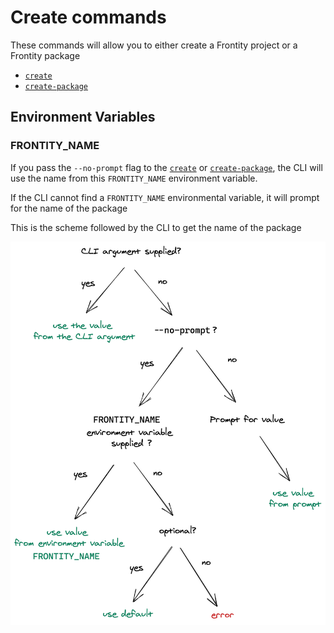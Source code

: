 # Create commands

These commands will allow you to either create a Frontity project or a Frontity package

* [`create`](create.md)
* [`create-package`](create-package.md)

## Environment Variables

### FRONTITY_NAME

If you pass the `--no-prompt` flag to the [`create`](create.md) or [`create-package`](create-package.md), the CLI will use the name from this `FRONTITY_NAME` environment variable.

If the CLI cannot find a `FRONTITY_NAME` environmental variable, it will prompt for the name of the package

This is the scheme followed by the CLI to get the name of the package

![](../../.gitbook/assets/no-prompt.png)
